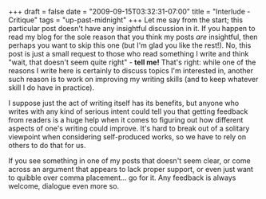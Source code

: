 +++
draft = false
date = "2009-09-15T03:32:31-07:00"
title = "Interlude - Critique"
tags = "up-past-midnight"
+++
Let me say from the start; this particular post doesn't have any insightful discussion in it. If you happen to read my blog for the sole reason that you think my posts *are* insightful, then perhaps you want to skip this one (but I'm glad you like the rest!). No, this post is just a small request to those who read something I write and think "wait, that doesn't seem quite right" - <strong>tell me!</strong> That's right: while one of the reasons I write here is certainly to discuss topics I'm interested in, another such reason is to work on improving my writing skills (and to keep whatever skill I do have in practice).

I suppose just the act of writing itself has its benefits, but anyone who writes with any kind of serious intent could tell you that getting feedback from readers is a huge help when it comes to figuring out how different aspects of one's writing could improve. It's hard to break out of a solitary viewpoint when considering self-produced works, so we have to rely on others to do that for us.

If you see something in one of my posts that doesn't seem clear, or come across an argument that appears to lack proper support, or even just want to quibble over comma placement... go for it. Any feedback is always welcome, dialogue even more so.
